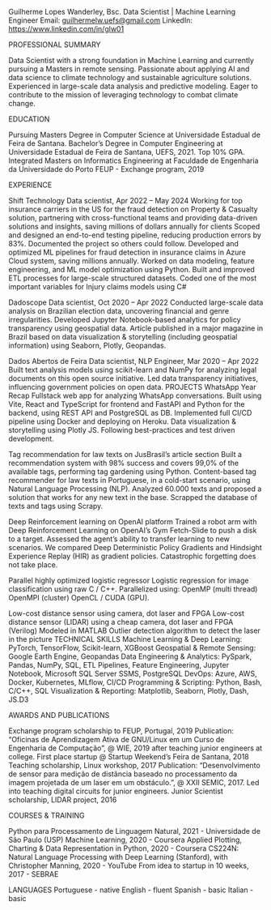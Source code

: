 Guilherme Lopes Wanderley, Bsc.
Data Scientist | Machine Learning Engineer
Email: guilhermelw.uefs@gmail.com
LinkedIn: https://www.linkedin.com/in/glw01


PROFESSIONAL SUMMARY

Data Scientist with a strong foundation in Machine Learning and currently pursuing a Masters in remote sensing. Passionate about applying AI and data science to climate technology and sustainable agriculture solutions. Experienced in large-scale data analysis and predictive modeling. Eager to contribute to the mission of leveraging technology to combat climate change.

EDUCATION

Pursuing Masters Degree in Computer Science at Universidade Estadual de Feira de Santana.
Bachelor’s Degree in Computer Engineering at Universidade Estadual de Feira de Santana, UEFS, 2021. Top 10% GPA.
Integrated Masters on Informatics Engineering at Faculdade de Engenharia da Universidade do Porto FEUP - Exchange program, 2019

EXPERIENCE

Shift Technology
Data scientist, Apr 2022 – May 2024
Working for top insurance carriers in the US for the fraud detection on Property & Casualty solution, partnering with cross-functional teams and providing data-driven solutions and insights, saving millions of dollars annually for clients
Scoped and designed an end-to-end testing pipeline, reducing production errors by 83%. Documented the project so others could follow.
Developed and optimized ML pipelines for fraud detection in insurance claims in Azure Cloud system, saving millions annually.
Worked on data modeling, feature engineering, and ML model optimization using Python.
Built and improved ETL processes for large-scale structured datasets.
Coded one of the most important variables for Injury claims models using C#

Dadoscope
Data scientist, Oct 2020 – Apr 2022
Conducted large-scale data analysis on Brazilian election data, uncovering financial and genre irregularities.
Developed Jupyter Notebook-based analytics for policy transparency using geospatial data.
Article published in a major magazine in Brazil based on data visualization & storytelling (including geospatial information) using Seaborn, Plotly, Geopandas.

Dados Abertos de Feira
Data scientist, NLP Engineer, Mar 2020 – Apr 2022
Built text analysis models using scikit-learn and NumPy for analyzing legal documents on this open source initiative.
Led data transparency initiatives, influencing government policies on open data.
PROJECTS
WhatsApp Year Recap
Fullstack web app for analyzing WhatsApp conversations.
Built using Vite, React and TypeScript for frontend and FastAPI and Python for the backend, using REST API and PostgreSQL as DB.
Implemented full CI/CD pipeline using Docker and deploying on Heroku.
Data visualization & storytelling using Plotly JS.
Following best-practices and test driven development.

Tag recommendation for law texts on JusBrasil’s article section
Built a recommendation system with 98% success and covers 99,0% of the available tags, performing tag gardening using Python.
Content-based tag recommender for law texts in Portuguese, in a cold-start scenario, using Natural Language Processing (NLP).
Analyzed 60.000 texts and proposed a solution that works for any new text in the base.
Scrapped the database of texts and tags using Scrapy.

Deep Reinforcement learning on OpenAI platform
Trained a robot arm with Deep Reinforcement Learning on OpenAI’s Gym Fetch-Slide to push a disk to a target.
Assessed the agent’s ability to transfer learning to new scenarios.
We compared Deep Deterministic Policy Gradients and Hindsight Experience Replay (HIR) as gradient policies.
Catastrophic forgetting does not take place.

Parallel highly optimized logistic regressor
Logistic regression for image classification using raw C / C++. Parallelized using:
OpenMP (multi thread)
OpenMPI (cluster)
OpenCL / CUDA (GPU).

Low-cost distance sensor using camera, dot laser and FPGA
Low-cost distance sensor (LIDAR) using a cheap camera, dot laser and FPGA (Verilog)
Modeled in MATLAB
Outlier detection algorithm to detect the laser in the picture
TECHNICAL SKILLS
Machine Learning & Deep Learning: PyTorch, TensorFlow, Scikit-learn, XGBoost
Geospatial & Remote Sensing: Google Earth Engine, Geopandas
Data Engineering & Analytics: PySpark, Pandas, NumPy, SQL, ETL Pipelines, Feature Engineering, Jupyter Notebook, Microsoft SQL Server SSMS, PostgreSQL
DevOps: Azure, AWS, Docker, Kubernetes, MLflow, CI/CD
Programming & Scripting: Python, Bash, C/C++, SQL
Visualization & Reporting: Matplotlib, Seaborn, Plotly, Dash, JS.D3


AWARDS AND PUBLICATIONS

Exchange program scholarship to FEUP, Portugal, 2019
Publication: “Oficinas de Aprendizagem Ativa de GNU/Linux em um Curso de Engenharia de Computação”, @ WIE, 2019 after teaching junior engineers at college.
First place startup @ Startup Weekend’s Feira de Santana, 2018
Teaching scholarship, Linux workshop, 2017
Publication: “Desenvolvimento de sensor para medição de distância baseado no processamento da imagem projetada de um laser em um obstáculo.”, @ XXII SEMIC, 2017. Led into teaching digital circuits for junior engineers.
Junior Scientist scholarship, LIDAR project, 2016

COURSES & TRAINING

Python para Processamento de Linguagem Natural, 2021 - Universidade de São Paulo (USP)
Machine Learning, 2020 - Coursera
Applied Plotting, Charting & Data Representation in Python, 2020 - Coursera
CS224N: Natural Language Processing with Deep Learning (Stanford), with Christopher Manning, 2020 - YouTube
From idea to startup in 10 weeks, 2017 - SEBRAE

LANGUAGES
Portuguese - native
English - fluent
Spanish - basic
Italian - basic
